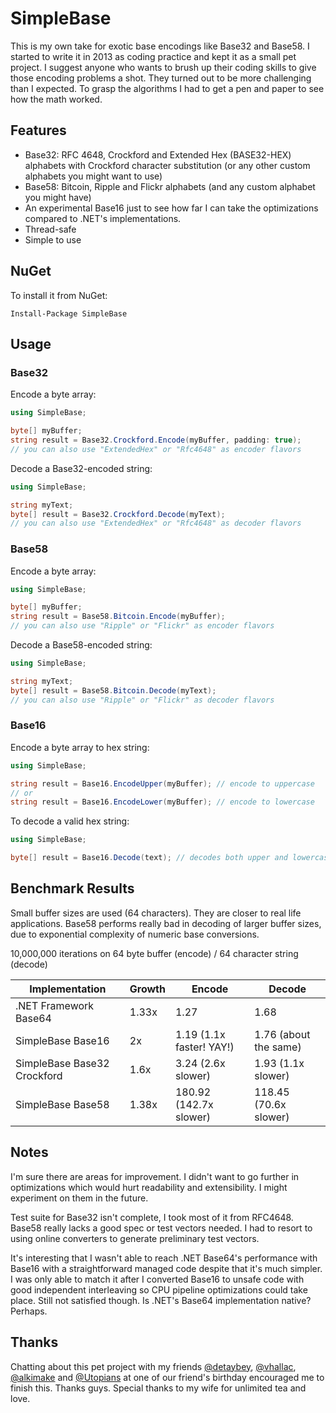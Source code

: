 SimpleBase
==========
This is my own take for exotic base encodings like Base32 and Base58. I started to write it in 2013 
as coding practice and kept it as a small pet project. I suggest anyone who wants to brush up 
their coding skills to give those encoding problems a shot. They turned out to be more challenging 
than I expected. To grasp the algorithms I had to get a pen and paper to see how the math worked.

Features
--------
 - Base32: RFC 4648, Crockford and Extended Hex (BASE32-HEX) alphabets with Crockford 
character substitution (or any other custom alphabets you might want to use)
 - Base58: Bitcoin, Ripple and Flickr alphabets (and any custom alphabet you might have)
 - An experimental Base16 just to see how far I can take the optimizations compared to .NET's 
 implementations.
 - Thread-safe
 - Simple to use

NuGet
------
To install it from NuGet:

  `Install-Package SimpleBase`

Usage
------------

### Base32

Encode a byte array:

```csharp
using SimpleBase;

byte[] myBuffer;
string result = Base32.Crockford.Encode(myBuffer, padding: true);
// you can also use "ExtendedHex" or "Rfc4648" as encoder flavors
```

Decode a Base32-encoded string:

```csharp
using SimpleBase;

string myText;
byte[] result = Base32.Crockford.Decode(myText);
// you can also use "ExtendedHex" or "Rfc4648" as decoder flavors
```

### Base58

Encode a byte array:

```csharp
using SimpleBase;

byte[] myBuffer;
string result = Base58.Bitcoin.Encode(myBuffer);
// you can also use "Ripple" or "Flickr" as encoder flavors
```

Decode a Base58-encoded string:

```csharp
using SimpleBase;

string myText;
byte[] result = Base58.Bitcoin.Decode(myText);
// you can also use "Ripple" or "Flickr" as decoder flavors
```

### Base16

Encode a byte array to hex string:

```csharp
using SimpleBase;

string result = Base16.EncodeUpper(myBuffer); // encode to uppercase
// or 
string result = Base16.EncodeLower(myBuffer); // encode to lowercase
```

To decode a valid hex string:

```csharp
using SimpleBase;

byte[] result = Base16.Decode(text); // decodes both upper and lowercase
```

Benchmark Results
-----------------
Small buffer sizes are used (64 characters). They are closer to real life applications. Base58 
performs really bad in decoding of larger buffer sizes, due to exponential complexity of 
numeric base conversions.

10,000,000 iterations on 64 byte buffer (encode) / 64 character string (decode)

Implementation              | Growth | Encode                   | Decode
----------------------------|--------|--------------------------|------------------
.NET Framework Base64       | 1.33x  | 1.27                     | 1.68
SimpleBase Base16           | 2x     | 1.19 (1.1x faster! YAY!) | 1.76 (about the same)
SimpleBase Base32 Crockford | 1.6x   | 3.24 (2.6x slower)       | 1.93 (1.1x slower)
SimpleBase Base58           | 1.38x  | 180.92 (142.7x slower)   | 118.45 (70.6x slower)

Notes
-----
I'm sure there are areas for improvement. I didn't want to go further in optimizations which 
would hurt readability and extensibility. I might experiment on them in the future.

Test suite for Base32 isn't complete, I took most of it from RFC4648. Base58 really 
lacks a good spec or test vectors needed. I had to resort to using online converters to generate
preliminary test vectors.

It's interesting that I wasn't able to reach .NET Base64's performance with Base16 with a straightforward
managed code despite that it's much simpler. I was only able to match it after I converted Base16 to unsafe code with good 
independent interleaving so CPU pipeline optimizations could take place. Still not satisfied though.
Is .NET's Base64 implementation native? Perhaps.

Thanks
------
Chatting about this pet project with my friends [@detaybey](https://github.com/detaybey), 
[@vhallac](https://github.com/vhallac), [@alkimake](https://github.com/alkimake) and 
[@Utopians](https://github.com/Utopians) at one of our friend's birthday encouraged me to 
finish this. Thanks guys. Special thanks to my wife for unlimited tea and love.
